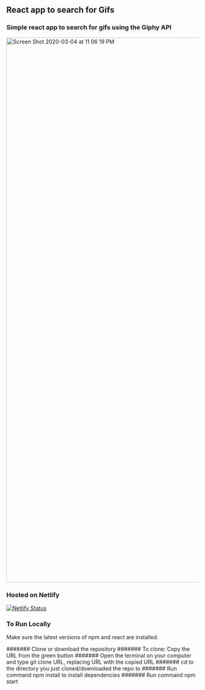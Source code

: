 ## React app to search for Gifs
### Simple react app to search for gifs using the Giphy API

<img width="1426" alt="Screen Shot 2020-03-04 at 11 06 19 PM" src="https://user-images.githubusercontent.com/46908343/75947011-d6b6bb00-5e6c-11ea-90f2-f2c9a837fc58.png">

### Hosted  on Netlify
[![Netlify Status](https://api.netlify.com/api/v1/badges/fb10d88c-c698-447e-8a36-5b09a2713536/deploy-status)](https://app.netlify.com/sites/marvel-project-giphy/deploys)

### To Run Locally
Make sure the latest versions of npm and react are installed.

####### Clone or download the repository
####### To clone: Copy the URL from the green button
####### Open the terminal on your computer and type git clone URL, replacing URL with the copied URL
####### cd to the directory you just cloned/downloaded the repo to
####### Run command npm install to install dependencies
####### Run command npm start
